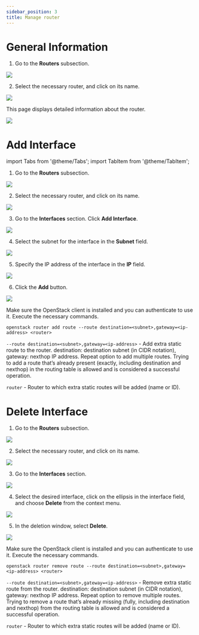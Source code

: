 ```yaml
---
sidebar_position: 3
title: Manage router
---
```


# General Information
1. Go to the **Routers** subsection.

![](../../img/routers/1.png)

2. Select the necessary router, and click on its name.

![](../../img/routers/22.png)

This page displays detailed information about the router.

![](../../img/routers/7.png)

# Add Interface

import Tabs from '@theme/Tabs';
import TabItem from '@theme/TabItem';

<Tabs>
<TabItem value="personal-area" label="Personal Area" default>

1. Go to the **Routers** subsection.

![](../../img/routers/1.png)

2. Select the necessary router, and click on its name.

![](../../img/routers/22.png)

3. Go to the **Interfaces** section. Click **Add Interface**.

![](../../img/routers/8.png)

4. Select the subnet for the interface in the **Subnet** field.

![](../../img/routers/11.png)

5. Specify the IP address of the interface in the **IP** field.

![](../../img/routers/12.png)

6. Click the **Add** button.

![](../../img/routers/23.png)

</TabItem>
<TabItem value="openstack" label="Openstack CLI">

Make sure the OpenStack client is installed and you can authenticate to use it. Execute the necessary commands.

```
openstack router add route --route destination=<subnet>,gateway=<ip-address> <router>
```

`--route destination=<subnet>,gateway=<ip-address>` - Add extra static route to the router. destination: destination subnet (in CIDR notation), gateway: nexthop IP address. Repeat option to add multiple routes. Trying to add a route that’s already present (exactly, including destination and nexthop) in the routing table is allowed and is considered a successful operation.

`router` - Router to which extra static routes will be added (name or ID).

</TabItem>
</Tabs>

# Delete Interface

<Tabs>
<TabItem value="personal-area" label="Personal Area" default>

1. Go to the **Routers** subsection.

![](../../img/routers/1.png)

2. Select the necessary router, and click on its name.

![](../../img/routers/22.png)

3. Go to the **Interfaces** section.

![](../../img/routers/8.png)

4. Select the desired interface, click on the ellipsis in the interface field, and choose **Delete** from the context menu.

![](../../img/routers/9.png)

5. In the deletion window, select **Delete**.

![](../../img/routers/10.png)

</TabItem>
<TabItem value="openstack" label="Openstack CLI">

Make sure the OpenStack client is installed and you can authenticate to use it. Execute the necessary commands.

```
openstack router remove route --route destination=<subnet>,gateway=<ip-address> <router>
```

`--route destination=<subnet>,gateway=<ip-address>` - Remove extra static route from the router. destination: destination subnet (in CIDR notation), gateway: nexthop IP address. Repeat option to remove multiple routes. Trying to remove a route that’s already missing (fully, including destination and nexthop) from the routing table is allowed and is considered a successful operation.

`router` - Router to which extra static routes will be added (name or ID).

</TabItem>
</Tabs>
